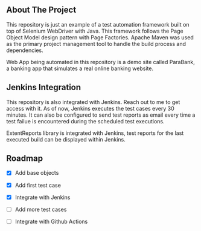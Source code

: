 

<!-- ABOUT THE PROJECT -->
## About The Project

This repository is just an example of a test automation framework built on top of Selenium WebDriver with Java.
This framework follows the Page Object Model design pattern with Page Factories. Apache Maven was used
as the primary project management tool to handle the build process and dependencies. 

Web App being automated in this repository is a demo site called ParaBank, a banking app that simulates a real online banking website. 


<!-- JENKINS INTEGRATION -->
## Jenkins Integration

This repository is also integrated with Jenkins. Reach out to me to get access with it. 
As of now, Jenkins executes the test cases every 30 minutes. It can also be configured to send test reports as email every time a test failue is encountered during the scheduled test executions.

ExtentReports library is integrated with Jenkins, test reports for the last executed build can be displayed within Jenkins.

<!-- ROADMAP -->
## Roadmap

- [x] Add base objects
- [x] Add first test case
- [x] Integrate with Jenkins
- [ ] Add more test cases
- [ ] Integrate with Github Actions



